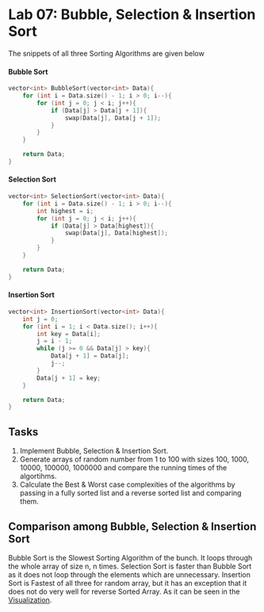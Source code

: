 # Lab 07: Bubble, Selection & Insertion Sort

The snippets of all three Sorting Algorithms are given below

#### Bubble Sort
```cpp
vector<int> BubbleSort(vector<int> Data){
	for (int i = Data.size() - 1; i > 0; i--){
		for (int j = 0; j < i; j++){
			if (Data[j] > Data[j + 1]){
				swap(Data[j], Data[j + 1]);
			}
		}	
	}

	return Data;
}
```

#### Selection Sort
```cpp
vector<int> SelectionSort(vector<int> Data){
	for (int i = Data.size() - 1; i > 0; i--){
		int highest = i;
		for (int j = 0; j < i; j++){
			if (Data[j] > Data[highest]){
				swap(Data[j], Data[highest]);
			}
		}	
	}

	return Data;
}
```

#### Insertion Sort

```cpp
vector<int> InsertionSort(vector<int> Data){
	int j = 0;
	for (int i = 1; i < Data.size(); i++){
		int key = Data[i];
		j = i - 1;
		while (j >= 0 && Data[j] > key){
			Data[j + 1] = Data[j];
			j--;
		}
		Data[j + 1] = key;
	}

	return Data;
}
```


## Tasks

1. Implement Bubble, Selection & Insertion Sort.
2. Generate arrays of random number from 1 to 100 with sizes 100, 1000, 10000, 100000, 1000000 and compare the running times of the algortihms.
3. Calculate the Best & Worst case complexities of the algorithms by passing in a fully sorted list and a reverse sorted list and comparing them.

## Comparison among Bubble, Selection & Insertion Sort

Bubble Sort is the Slowest Sorting Algorithm of the bunch. It loops through the whole array of size n, n times. Selection Sort is faster than Bubble Sort as it does not loop through the elements which are unnecessary. Insertion Sort is Fastest of all three for random array, but it has an exception that it does not do very well for reverse Sorted Array. As it can be seen in the [Visualization](https://www.visualgo.net/bn/sorting).